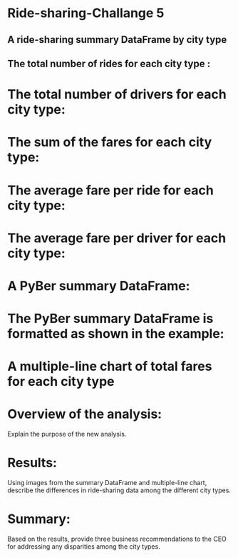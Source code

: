 # Ride-sharing-Challange 5

## A ride-sharing summary DataFrame by city type

## The total number of rides for each city type :

# The total number of drivers for each city type:

# The sum of the fares for each city type:

# The average fare per ride for each city type:

# The average fare per driver for each city type:

# A PyBer summary DataFrame:

# The PyBer summary DataFrame is formatted as shown in the example:


#  A multiple-line chart of total fares for each city type


# Overview of the analysis:
Explain the purpose of the new analysis.
# Results: 
Using images from the summary DataFrame and multiple-line chart, describe the differences in ride-sharing data among the different city types.
# Summary:
Based on the results, provide three business recommendations to the CEO for addressing any disparities among the city types.
